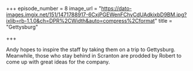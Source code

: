 +++
episode_number = 8
image_url = "https://dato-images.imgix.net/151/1471788917-6CxjPGEWenFChyCdUAdkixbD9BM.jpg?ixlib=rb-1.1.0&ch=DPR%2CWidth&auto=compress%2Cformat"
title = "Gettysburg"

+++

Andy hopes to inspire the staff by taking them on a trip to Gettysburg. Meanwhile, those who stay behind in Scranton are prodded by Robert to come up with great ideas for the company.